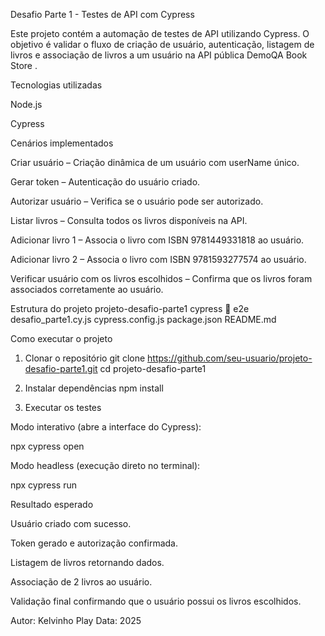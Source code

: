 Desafio Parte 1 - Testes de API com Cypress

Este projeto contém a automação de testes de API utilizando Cypress.
O objetivo é validar o fluxo de criação de usuário, autenticação, listagem de livros e associação de livros a um usuário na API pública DemoQA Book Store
.

Tecnologias utilizadas

Node.js

Cypress

Cenários implementados

Criar usuário – Criação dinâmica de um usuário com userName único.

Gerar token – Autenticação do usuário criado.

Autorizar usuário – Verifica se o usuário pode ser autorizado.

Listar livros – Consulta todos os livros disponíveis na API.

Adicionar livro 1 – Associa o livro com ISBN 9781449331818 ao usuário.

Adicionar livro 2 – Associa o livro com ISBN 9781593277574 ao usuário.

Verificar usuário com os livros escolhidos – Confirma que os livros foram associados corretamente ao usuário.

Estrutura do projeto
projeto-desafio-parte1
 cypress
 📁 e2e
 desafio_parte1.cy.js
 cypress.config.js
 package.json
 README.md

Como executar o projeto
1. Clonar o repositório
git clone https://github.com/seu-usuario/projeto-desafio-parte1.git
cd projeto-desafio-parte1

2. Instalar dependências
npm install

3. Executar os testes

Modo interativo (abre a interface do Cypress):

npx cypress open


Modo headless (execução direto no terminal):

npx cypress run

Resultado esperado

Usuário criado com sucesso.

Token gerado e autorização confirmada.

Listagem de livros retornando dados.

Associação de 2 livros ao usuário.

Validação final confirmando que o usuário possui os livros escolhidos.

Autor: Kelvinho Play
Data: 2025
